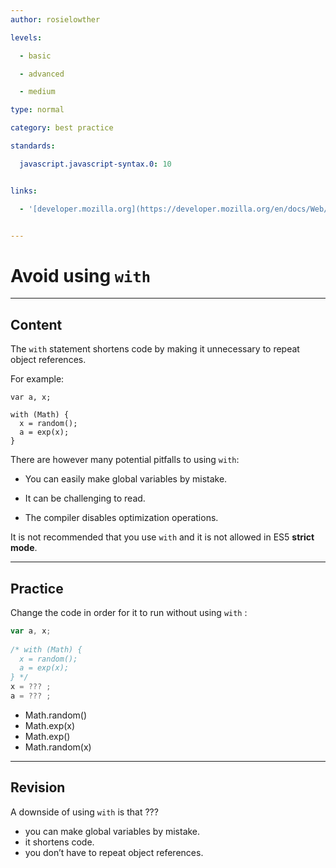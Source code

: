 ```yaml
---
author: rosielowther

levels:

  - basic

  - advanced

  - medium

type: normal

category: best practice

standards:

  javascript.javascript-syntax.0: 10


links:

  - '[developer.mozilla.org](https://developer.mozilla.org/en/docs/Web/JavaScript/Reference/Statements/with){website}'


---
```


# Avoid using `with`

---
## Content

The `with` statement shortens code by making it unnecessary to repeat object references.

For example:
```
var a, x;

with (Math) { 
  x = random();
  a = exp(x);
} 
```
There are however many potential pitfalls to using `with`:
* You can easily make global variables by mistake.

* It can be challenging to read.

* The compiler disables optimization operations.


It is not recommended that you use `with` and it is not allowed in ES5 **strict mode**.

---
## Practice

Change the code in order for it to run without using `with` :
```javascript
var a, x;
  
/* with (Math) { 
  x = random();
  a = exp(x);
} */
x = ??? ;
a = ??? ;
```  

* Math.random()
* Math.exp(x)
* Math.exp()
* Math.random(x)

---
## Revision

A downside of using `with` is that ???


* you can make global variables by mistake.
* it shortens code.
* you don’t have to repeat object references.

